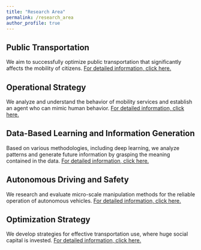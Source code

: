 ```yaml
---
title: "Research Area"
permalink: /research_area
author_profile: true
---
```


## Public Transportation
We aim to successfully optimize public transportation that significantly affects the mobility of citizens. [For detailed information, click here.](<https://trlab-snu.github.io/research_area/public_transportation>)

## Operational Strategy
We analyze and understand the behavior of mobility services and establish an agent who can mimic human behavior. [For detailed information, click here.](<https://trlab-snu.github.io/research_area/operational_strategy>)

## Data-Based Learning and Information Generation
Based on various methodologies, including deep learning, we analyze patterns and generate future information by grasping the meaning contained in the data. [For detailed information, click here.](<https://trlab-snu.github.io/research_area/data_based_learning>)

## Autonomous Driving and Safety
We research and evaluate micro-scale manipulation methods for the reliable operation of autonomous vehicles. [For detailed information, click here.](<https://trlab-snu.github.io/research_area/autonomous_driving_and_safety>)

## Optimization Strategy
We develop strategies for effective transportation use, where huge social capital is invested. [For detailed information, click here.](<https://trlab-snu.github.io/research_area/optimization_strategy>)